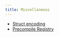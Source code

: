 ```yaml
---
title: Miscellaneous
---
```


- [Struct encoding](./struct-encoding)
- [Precompile Registry](./precompile-registry)
